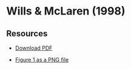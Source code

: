 # Wills & McLaren (1998)

## Resources

- [Download PDF](http://www.willslab.org.uk/pubs/1998willsmclaren.pdf)

- [Figure 1 as a PNG file](http://www.willslab.org.uk/pubs/wm98fig1.png)


